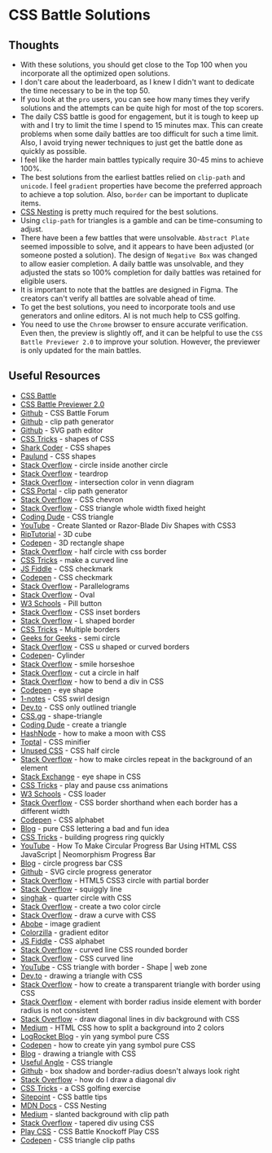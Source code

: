 # CSS Battle Solutions

## Thoughts

- With these solutions, you should get close to the Top 100 when you incorporate all the optimized open solutions.
- I don't care about the leaderboard, as I knew I didn't want to dedicate the time necessary to be in the top 50.
- If you look at the `pro` users, you can see how many times they verify solutions and the attempts can be quite high for most of the top scorers.
- The daily CSS battle is good for engagement, but it is tough to keep up with and I try to limit the time I spend to 15 minutes max. This can create problems when some daily battles are too difficult for such a time limit. Also, I avoid trying newer techniques to just get the battle done as quickly as possible.
- I feel like the harder main battles typically require 30-45 mins to achieve 100%.  
- The best solutions from the earliest battles relied on `clip-path` and `unicode`. I feel `gradient` properties have become the preferred approach to achieve a top solution. Also, `border` can be important to duplicate items.
- [CSS Nesting](https://developer.mozilla.org/en-US/docs/Web/CSS/CSS_nesting) is pretty much required for the best solutions.
- Using `clip-path` for triangles is a gamble and can be time-consuming to adjust.
- There have been a few battles that were unsolvable. `Abstract Plate` seemed impossible to solve, and it appears to have been adjusted (or someone posted a solution). The design of `Negative Box` was changed to allow easier completion.  A daily battle was unsolvable, and they adjusted the stats so 100% completion for daily battles was retained for eligible users.
- It is important to note that the battles are designed in Figma. The creators can't verify all battles are solvable ahead of time.
- To get the best solutions, you need to incorporate tools and use generators and online editors.  AI is not much help to CSS golfing.
- You need to use the `Chrome` browser to ensure accurate verification. Even then, the preview is slightly off, and it can be helpful to use the `CSS Battle Previewer 2.0` to improve your solution.  However, the previewer is only updated for the main battles.

## Useful Resources

- [CSS Battle](https://www.cssbattle.dev)
- [CSS Battle Previewer 2.0](https://tc70f3.csb.app/)
- [Github](https://github.com/cssbattle/forum) - CSS Battle Forum
- [Github](https://malcolmkiano.github.io/clip-path-generator/) - clip path generator
- [Github](https://yqnn.github.io/svg-path-editor/) - SVG path editor
- [CSS Tricks](https://css-tricks.com/the-shapes-of-css/) - shapes of CSS
- [Shark Coder](https://sharkcoder.com/visual/shapes) - CSS shapes
- [Paulund](https://paulund.co.uk/how-to-create-different-shapes-in-css) - CSS shapes
- [Stack Overflow](https://stackoverflow.com/questions/22406661/how-to-make-one-circle-inside-of-another-using-css) - circle inside another circle
- [Stack Overflow](https://stackoverflow.com/questions/30711203/how-do-i-create-a-teardrop-in-html) - teardrop
- [Stack Overflow](https://stackoverflow.com/questions/56864210/how-to-change-intersection-color-in-venn-diagram) - intersection color in venn diagram
- [CSS Portal](https://www.cssportal.com/css-clip-path-generator/) - clip path generator
- [Stack Overflow](https://stackoverflow.com/questions/15938933/creating-a-chevron-in-css) - CSS chevron
- [Stack Overflow](https://stackoverflow.com/questions/42877961/a-triangle-in-css-that-takes-the-whole-width-with-a-fixed-height) - CSS triangle whole width fixed height
- [Coding Dude](http://www.coding-dude.com/wp/css/create-a-triangle/) - CSS triangle
- [YouTube](https://www.youtube.com/watch?v=6QGOhCZLdhs) - Create Slanted or Razor-Blade Div Shapes with CSS3
- [RipTutorial](https://riptutorial.com/css/example/8071/3d-cube) - 3D cube
- [Codepen](https://codepen.io/ooo/pen/QomVgY) - 3D rectangle shape
- [Stack Overflow](https://stackoverflow.com/questions/22415651/half-circle-with-css-border-outline-only) - half circle with css border
- [CSS Tricks](https://css-tricks.com/forums/topic/how-to-make-curve-line/) - make a curved line
- [JS Fiddle](http://jsfiddle.net/awayF/490/) - CSS checkmark
- [Codepen](https://codepen.io/gliesche/pen/ZQyPeV) - CSS checkmark
- [Stack Overflow](https://stackoverflow.com/questions/40386130/how-to-create-parallelograms-divs) - Parallelograms
- [Stack Overflow](https://stackoverflow.com/questions/26961221/how-to-make-an-oval-in-css) - Oval
- [W3 Schools](https://www.w3schools.com/howto/howto_css_pill_button.asp) - Pill button
- [Stack Overflow](https://stackoverflow.com/questions/8452739/css-inset-borders) - CSS inset borders
- [Stack Overflow](https://stackoverflow.com/questions/10922387/create-an-l-shaped-border-using-html-and-css-is-it-possible) - L shaped border
- [CSS Tricks](https://css-tricks.com/snippets/css/multiple-borders/) - Multiple borders
- [Geeks for Geeks](https://www.geeksforgeeks.org/how-to-draw-a-semi-circle-using-html-and-css/) - semi circle
- [Stack Overflow](https://stackoverflow.com/questions/25939372/css-u-shaped-or-curved-borders) - CSS u shaped or curved borders
- [Codepen](https://codepen.io/seheekim/pen/BKYGZp)- Cylinder
- [Stack Overflow](https://stackoverflow.com/questions/40752681/making-a-smile-horseshoe-half-circle-with-rounded-edges-in-css) - smile horseshoe
- [Stack Overflow](https://stackoverflow.com/questions/52712506/cut-a-circle-into-half) - cut a circle in half
- [Stack Overflow](https://stackoverflow.com/questions/44920224/how-to-bend-a-div-in-css) - how to bend a div in CSS
- [Codepen](https://codepen.io/samc36/pen/KNEOpG) - eye shape
- [1-notes](https://1-notes.com/css-shape-swirl-design/) - CSS swirl design
- [Dev.to](https://dev.to/astrit/css-only-outlined-triangle-1k8j) - CSS only outlined triangle
- [CSS.gg](https://css.gg/shape-triangle) - shape-triangle
- [Coding Dude](https://www.coding-dude.com/wp/css/create-a-triangle/) - create a triangle
- [HashNode](https://nazanin-ashrafi.hashnode.dev/how-to-make-a-moon-with-css) - how to make a moon with CSS
- [Toptal](https://www.toptal.com/developers/cssminifier) - CSS minifier
- [Unused CSS](https://unused-css.com/blog/css-half-circle/) - CSS half circle
- [Stack Overflow](https://stackoverflow.com/questions/39339196/how-to-make-circles-repeat-in-the-background-of-an-element-in-full-css) - how to make circles repeat in the background of an element
- [Stack Exchange](https://codegolf.stackexchange.com/questions/259254/is-there-any-less-code-way-to-make-a-leaf-eye-shape-in-css) - eye shape in CSS
- [CSS Tricks](https://css-tricks.com/how-to-play-and-pause-css-animations-with-css-custom-properties) - play and pause css animations
- [W3 Schools](https://www.w3schools.com/howto/howto_css_loader.asp) - CSS loader
- [Stack Overflow](https://stackoverflow.com/questions/37437141/css-border-shorthand-when-each-border-has-a-different-width) - CSS border shorthand when each border has a different width
- [Codepen](https://codepen.io/rhgksrua/pen/GgbLKM) - CSS alphabet
- [Blog](https://kennethormandy.com/journal/pure-css-lettering-a-bad-and-fun-idea) - pure CSS lettering a bad and fun idea
- [CSS Tricks](https://css-tricks.com/building-progress-ring-quickly) - building progress ring quickly
- [YouTube](https://www.youtube.com/watch?v=mSfsGTIQlxg) - How To Make Circular Progress Bar Using HTML CSS JavaScript | Neomorphism Progress Bar
- [Blog](https://nikitahl.com/circle-progress-bar-css) - circle progress bar CSS
- [Github](https://nikitahl.github.io/svg-circle-progress-generator) - SVG circle progress generator
- [Stack Overflow](https://stackoverflow.com/questions/13059190/html5-css3-circle-with-partial-border) - HTML5 CSS3 circle with partial border
- [Stack Overflow](https://stackoverflow.com/questions/17285514/is-it-possible-to-make-a-squiggly-line) - squiggly line
- [singhak](https://singhak.in/draw-half-and-quarter-circle-with-css/#3_Quarter-Circle_with_CSS) - quarter circle with CSS
- [Stack Overflow](https://stackoverflow.com/questions/50598433/create-a-two-color-circle) - create a two color circle
- [Stack Overflow](https://stackoverflow.com/questions/20803489/draw-a-curve-with-css) - draw a curve with CSS
- [Abobe](https://color.adobe.com/create/image-gradient) - image gradient
- [Colorzilla](https://www.colorzilla.com/gradient-editor/) - gradient editor
- [JS Fiddle](https://jsfiddle.net/joshnh/bKfKm/) - CSS alphabet
- [Stack Overflow](https://stackoverflow.com/questions/41265044/curved-line-css-rounded-border) - curved line CSS rounded border
- [Stack Overflow](https://stackoverflow.com/questions/30044372/how-can-i-make-css-curved-line) - CSS curved line
- [YouTube](https://www.youtube.com/watch?v=wEP1mUuLODQ) - CSS triangle with border - Shape | web zone
- [Dev.to](https://dev.to/alvaromontoro/drawing-a-triangle-with-css-5g31) - drawing a triangle with CSS
- [Stack Overflow](https://stackoverflow.com/questions/16231184/how-to-create-a-transparent-triangle-with-border-using-css) - how to create a transparent triangle with border using CSS
- [Stack Overflow](https://stackoverflow.com/questions/62759278/element-with-border-radius-inside-element-with-border-radius-is-not-consistent) - element with border radius inside element with border radius is not consistent
- [Stack Overflow](https://stackoverflow.com/questions/18012420/draw-diagonal-lines-in-div-background-with-css) - draw diagonal lines in div background with CSS
- [Medium](https://medium.com/@miguelznunez/html-css-how-to-split-a-background-into-2-colors-1cdc394deb3d) - HTML CSS how to split a background into 2 colors
- [LogRocket Blog](https://blog.logrocket.com/how-to-create-yin-yang-symbol-pure-css) - yin yang symbol pure CSS
- [Codepen](https://codepen.io/AdamSSenniN/pen/xZpaow) - how to create yin yang symbol pure CSS
- [Blog](https://alvaromontoro.com/blog/67970/drawing-a-triangle-with-css) - drawing a triangle with CSS
- [Useful Angle](https://usefulangle.com/post/333/css-triangle) - CSS triangle
- [Github](https://github.com/w3c/csswg-drafts/issues/7103) - box shadow and border-radius doesn't always look right
- [Stack Overflow](https://stackoverflow.com/questions/22352311/how-do-i-draw-a-diagonal-div) - how do I draw a diagonal div
- [CSS Tricks](https://css-tricks.com/a-css-golfing-exercise/) - a CSS golfing exercise
- [Sitepoint](https://www.sitepoint.com/code-challenge-2-4-tips-for-higher-scores-in-cssbattle-dev/) - CSS battle tips
- [MDN Docs](https://developer.mozilla.org/en-US/docs/Web/CSS/CSS_nesting) - CSS Nesting
- [Medium](https://kswanie21.medium.com/slanted-background-with-clip-path-css-property-584b5564a533) - slanted background with clip path
- [Stack Overflow](https://stackoverflow.com/questions/18496383/tapered-div-using-css) - tapered div using CSS
- [Play CSS](https://playcss.app/) - CSS Battle Knockoff Play CSS
- [Codepen](https://codepen.io/adamlaki/pen/JxJwwB/) - CSS triangle clip paths
